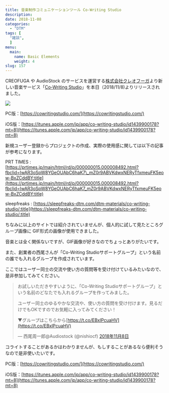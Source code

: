 ```yaml
---
title: 音楽制作コミュニケーションツール Co-Writing Studio 
description: 
date: 2018-11-08
categories:
  - "DTM"
tags: [
  "雑談",
  ]
menu:
  main:
    name: Basic Elements
    weight: 4
slug: 157
---
```



CREOFUGA や AudioStock のサービスを運営する[株式会社クレオフーガ](https://creofuga.jp/)より新しい音楽サービス「[Co-Writing Studio](https://cowritingstudio.com/)」を本日（2018/11/8)よりリリースされました。

![](https://cdn-ak.f.st-hatena.com/images/fotolife/K/Kanoe/20181108/20181108161725.png)

PC版：[https://cowritingstudio.com/](https://cowritingstudio.com/)

iOS版：[https://itunes.apple.com/jp/app/co-writing-studio/id1439900178?mt=8](https://itunes.apple.com/jp/app/co-writing-studio/id1439900178?mt=8)

新規ユーザー登録からプロジェクトの作成、実際の使用感に関しては以下の記事が参考になります。

PRT TIMES : [https://prtimes.jp/main/html/rd/p/000000015.000008492.html?fbclid=IwAR3oSpW8YGeOUAbC6haK7\_mZ0r9ABVKdwxNERyTfxmeuFK5eow-BxZCddBY:title](https://prtimes.jp/main/html/rd/p/000000015.000008492.html?fbclid=IwAR3oSpW8YGeOUAbC6haK7_mZ0r9ABVKdwxNERyTfxmeuFK5eow-BxZCddBY:title)

sleepfreaks : [https://sleepfreaks-dtm.com/dtm-materials/co-writing-studio/:title](https://sleepfreaks-dtm.com/dtm-materials/co-writing-studio/:title)

ちなみに以上のサイトでは紹介されていませんが、個人的に試して見たところグループ画像に GIF形式の画像が使用できました。

音楽とは全く関係ないですが、GIF画像が好きなのでちょっとありがたいです。

また、創業者の西尾さんが「Co-Writing Studioサポートグループ」という名前の誰でも入れるグループを作成されています。

ここではユーザー同士の交流や使い方の質問等を受け付けているみたいなので、是非参加してみてください。

> お試しいただきやすいように、「Co-Writing Studioサポートグループ」という名前のどなたでも入れるグループを作ってみました。
> 
> ユーザー同士のゆるやかな交流や、使い方の質問を受け付けます。見るだけでもOKですのでお気軽に入ってみてください！
> 
> ▼グループはこちらから[https://t.co/EBxlPcuaHV](https://t.co/EBxlPcuaHV)
> 
> — 西尾周一郎@Audiostock (@nishiocf) [2018年11月8日](https://twitter.com/nishiocf/status/1060431976648175616?ref_src=twsrc%5Etfw)

コライトすることがあるかはわかりませんが、もしすることがあるなら便利そうなので是非使いたいです。

PC版：[https://cowritingstudio.com/](https://cowritingstudio.com/)

iOS版：[https://itunes.apple.com/jp/app/co-writing-studio/id1439900178?mt=8](https://itunes.apple.com/jp/app/co-writing-studio/id1439900178?mt=8)